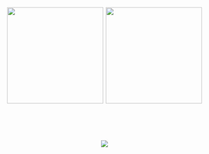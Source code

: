 <h1>
<div align="center">
  <img height="225vw" src="https://github-readme-stats.vercel.app/api?username=mateusnoites&theme=radical"/>
  <img height="225vw" src="https://github-readme-stats.vercel.app/api/top-langs/?username=mateusnoites&theme=radical"/>
<div/>
<h1/>

<h2>
<div align="center" margin-top="150px">
  <a href="https://www.instagram.com/mateusnoites"> <img src="https://img.shields.io/badge/Instagram-E4405F?style=for-the-badge&logo=instagram&logoColor=white"/>
<div/>
<h2/>

